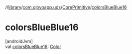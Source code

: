 //[library](../../../index.md)/[com.glovoapp.uds](../index.md)/[CorePrimitive](index.md)/[colorsBlueBlue16](colors-blue-blue16.md)

# colorsBlueBlue16

[androidJvm]\
val [colorsBlueBlue16](colors-blue-blue16.md): [Color](https://developer.android.com/reference/kotlin/androidx/compose/ui/graphics/Color.html)
